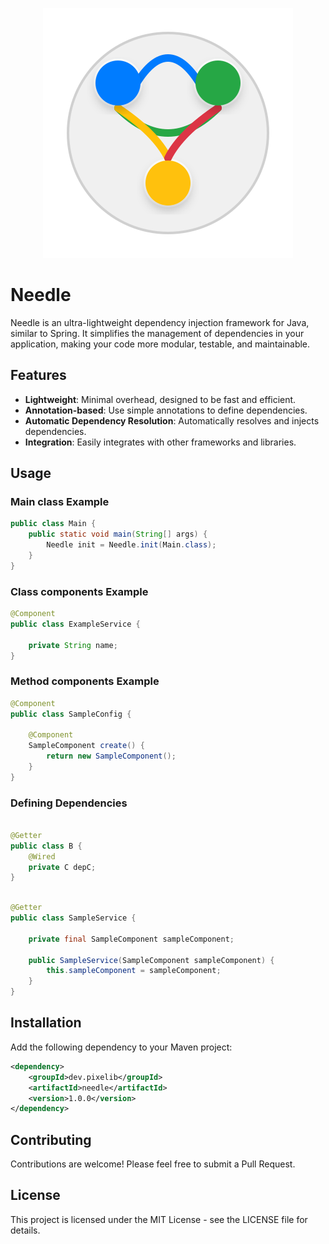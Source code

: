 <p align="center">
  <img src=".github/assets/logo.svg" alt="logo">
</p>

# Needle 

Needle is an ultra-lightweight dependency injection framework for Java, similar to Spring. It simplifies the management of dependencies in your application, making your code more modular, testable, and maintainable.

## Features

- **Lightweight**: Minimal overhead, designed to be fast and efficient.
- **Annotation-based**: Use simple annotations to define dependencies.
- **Automatic Dependency Resolution**: Automatically resolves and injects dependencies.
- **Integration**: Easily integrates with other frameworks and libraries.

## Usage

### Main class Example

```java
public class Main {
    public static void main(String[] args) {
        Needle init = Needle.init(Main.class);
    }
}
```

### Class components Example

```java
@Component
public class ExampleService {
    
    private String name;
}
```
### Method components Example

```java
@Component
public class SampleConfig {

    @Component
    SampleComponent create() {
        return new SampleComponent();
    }
}

```

### Defining Dependencies

```java

@Getter
public class B {
    @Wired
    private C depC;
}
```

```java

@Getter
public class SampleService {
    
    private final SampleComponent sampleComponent;
    
    public SampleService(SampleComponent sampleComponent) {
        this.sampleComponent = sampleComponent;
    }
}
```

## Installation

Add the following dependency to your Maven project:

```xml
<dependency>
    <groupId>dev.pixelib</groupId>
    <artifactId>needle</artifactId>
    <version>1.0.0</version>
</dependency>
```

## Contributing

Contributions are welcome! Please feel free to submit a Pull Request.

## License

This project is licensed under the MIT License - see the LICENSE file for details.
```
